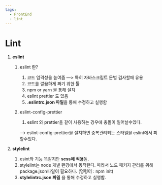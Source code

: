 ```yaml
---
tags:
  - FrontEnd
  - lint
---
```

# Lint


1.  **eslint**
    
    1.  eslint 란?
        
        1.  코드 엄격성을 높여줌 —> 특히 자바스크립트 문법 검사할때 유용
        2.  코드를 깔끔하게 짜기 위한 툴
        3.  npm or yarn 을 통해 설치
        4.  eslint prettier 도 있음
        5.  **.eslintrc.json 파일**을 통해 수정하고 실행함
    2.  eslint-config-prettier
        
        1.  eslint 와 prettier을 같이 사용하는 경우에 충돌이 일어날수있다.
        
        —> eslint-config-prettier을 설치하면 중복관리되는 스타일을 eslint에서 피할수있다.
        
2.  **stylelint**
    
    1.  esint와 기능 똑같지만 **scss에 적용**됨.
    2.  stylelint는 node 개발 환경에서 동작한다. 따라서 노드 패키지 관리를 위해 package.json파일이 필요하다. (명령어 : npm init)
    3.  **stylelintrc.json 파일** 을 통해 수정하고 실행함.